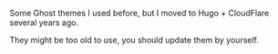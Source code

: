 Some Ghost themes I used before, but I moved to Hugo + CloudFlare several years ago.

They might be too old to use, you should update them by yourself.

